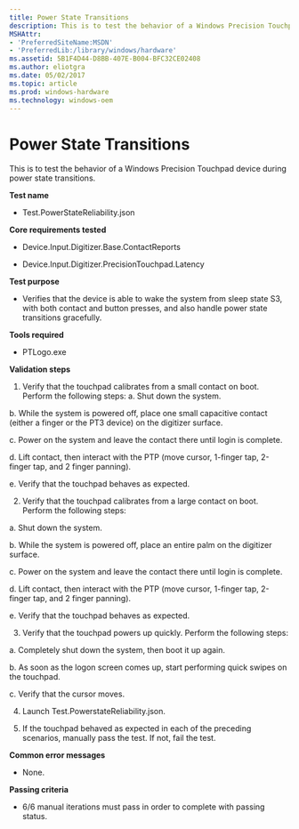```yaml
---
title: Power State Transitions
description: This is to test the behavior of a Windows Precision Touchpad device during power state transitions.
MSHAttr:
- 'PreferredSiteName:MSDN'
- 'PreferredLib:/library/windows/hardware'
ms.assetid: 5B1F4D44-D8BB-407E-B004-BFC32CE02408
ms.author: eliotgra
ms.date: 05/02/2017
ms.topic: article
ms.prod: windows-hardware
ms.technology: windows-oem
---
```


# Power State Transitions


This is to test the behavior of a Windows Precision Touchpad device during power state transitions.

**Test name**

-   Test.PowerStateReliability.json

**Core requirements tested**

-   Device.Input.Digitizer.Base.ContactReports

-   Device.Input.Digitizer.PrecisionTouchpad.Latency

**Test purpose**

-   Verifies that the device is able to wake the system from sleep state S3, with both contact and button presses, and also handle power state transitions gracefully.

**Tools required**

-   PTLogo.exe

**Validation steps**

1. Verify that the touchpad calibrates from a small contact on boot. Perform the following steps:
a. Shut down the system.

b. While the system is powered off, place one small capacitive contact (either a finger or the PT3 device) on the digitizer surface.

c. Power on the system and leave the contact there until login is complete.

d. Lift contact, then interact with the PTP (move cursor, 1-finger tap, 2-finger tap, and 2 finger panning).

e. Verify that the touchpad behaves as expected.

2. Verify that the touchpad calibrates from a large contact on boot. Perform the following steps:

a. Shut down the system.

b. While the system is powered off, place an entire palm on the digitizer surface.

c. Power on the system and leave the contact there until login is complete.

d. Lift contact, then interact with the PTP (move cursor, 1-finger tap, 2-finger tap, and 2 finger panning).

e. Verify that the touchpad behaves as expected.

3. Verify that the touchpad powers up quickly. Perform the following steps:

a. Completely shut down the system, then boot it up again.

b. As soon as the logon screen comes up, start performing quick swipes on the touchpad.

c. Verify that the cursor moves.

4. Launch Test.PowerstateReliability.json.

5. If the touchpad behaved as expected in each of the preceding scenarios, manually pass the test. If not, fail the test.

**Common error messages**

-   None.

**Passing criteria**

-   6/6 manual iterations must pass in order to complete with passing status.

 

 






